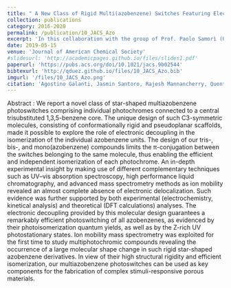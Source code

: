 ```yaml
---
title: " A New Class of Rigid Multi(azobenzene) Switches Featuring Electronic Decoupling: Unravelling the Isomerization in Individual Photochromes "
collection: publications
category: 2016-2020
permalink: /publication/10_JACS_Azo
excerpt: 'In this collaboration with the group of Prof. Paolo Samorì (Université de Strasboug, France), we took advantage of ion mobility spectrometry to separate the metastable photoisomers of novel multiphotochromic compounds.'
date: 2019-05-15
venue: 'Journal of American Chemical Society'
#slidesurl: 'http://academicpages.github.io/files/slides1.pdf'
paperurl: 'https://pubs.acs.org/doi/10.1021/jacs.9b02544'
bibtexurl: 'http://qduez.github.io/files/10_JACS_Azo.bib'
imgurl: '/files/10_JACS_Azo.png'
citation: 'Agostino Galanti, Jasmin Santoro, Rajesh Mannancherry, Quentin Duez, Valentin Diez-Cabanes, Michal Valásek, Julien De Winter, Jérôme Cornil, Pascal Gerbaux, Marcel Mayor, Paolo Samorì. (2019). &quot; A New Class of Rigid Multi(azobenzene) Switches Featuring Electronic Decoupling: Unravelling the Isomerization in Individual Photochromes.&quot; <i>Journal of American Chemical Society</i>. 141(23), 9273-9283.'
---
```

Abstract :
We report a novel class of star-shaped multiazobenzene photoswitches comprising individual photochromes connected to a central trisubstituted 1,3,5-benzene core. The unique design of such C3-symmetric molecules, consisting of conformationally rigid and pseudoplanar scaffolds, made it possible to explore the role of electronic decoupling in the isomerization of the individual azobenzene units. The design of our tris-, bis-, and mono(azobenzene) compounds limits the π-conjugation between the switches belonging to the same molecule, thus enabling the efficient and independent isomerization of each photochrome. An in-depth experimental insight by making use of different complementary techniques such as UV–vis absorption spectroscopy, high performance liquid chromatography, and advanced mass spectrometry methods as ion mobility revealed an almost complete absence of electronic delocalization. Such evidence was further supported by both experimental (electrochemistry, kinetical analysis) and theoretical (DFT calculations) analyses. The electronic decoupling provided by this molecular design guarantees a remarkably efficient photoswitching of all azobenzenes, as evidenced by their photoisomerization quantum yields, as well as by the Z-rich UV photostationary states. Ion mobility mass spectrometry was exploited for the first time to study multiphotochromic compounds revealing the occurrence of a large molecular shape change in such rigid star-shaped azobenzene derivatives. In view of their high structural rigidity and efficient isomerization, our multiazobenzene photoswitches can be used as key components for the fabrication of complex stimuli-responsive porous materials.
